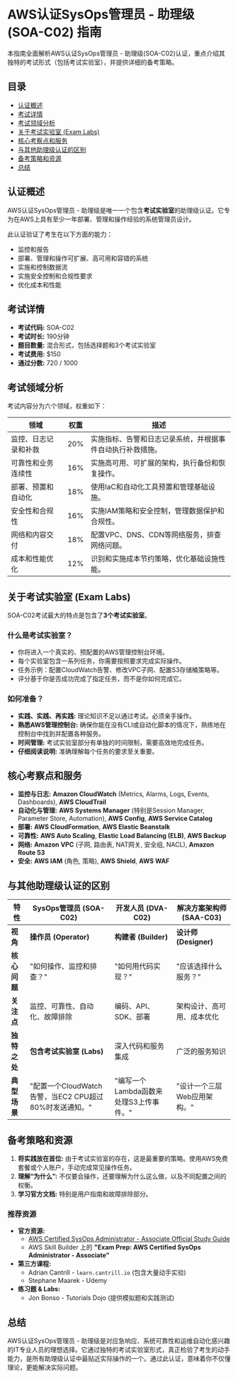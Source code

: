 # AWS认证SysOps管理员 - 助理级 (SOA-C02) 指南

本指南全面解析AWS认证SysOps管理员 - 助理级(SOA-C02)认证，重点介绍其独特的考试形式（包括考试实验室），并提供详细的备考策略。

## 目录

- [认证概述](#认证概述)
- [考试详情](#考试详情)
- [考试领域分析](#考试领域分析)
- [关于考试实验室 (Exam Labs)](#关于考试实验室-exam-labs)
- [核心考察点和服务](#核心考察点和服务)
- [与其他助理级认证的区别](#与其他助理级认证的区别)
- [备考策略和资源](#备考策略和资源)
- [总结](#总结)

## 认证概述

AWS认证SysOps管理员 - 助理级是唯一一个包含**考试实验室**的助理级认证。它专为在AWS上具有至少一年部署、管理和操作经验的系统管理员设计。

此认证验证了考生在以下方面的能力：
- 监控和报告
- 部署、管理和操作可扩展、高可用和容错的系统
- 实施和控制数据流
- 实施安全控制和合规性要求
- 优化成本和性能

## 考试详情

- **考试代码:** SOA-C02
- **考试时长:** 190分钟
- **题目数量:** 混合形式，包括选择题和3个考试实验室
- **考试费用:** $150
- **通过分数:** 720 / 1000

## 考试领域分析

考试内容分为六个领域，权重如下：

| 领域 | 权重 | 描述 |
| --- | --- | --- |
| 监控、日志记录和补救 | 20% | 实施指标、告警和日志记录系统，并根据事件自动执行补救措施。 |
| 可靠性和业务连续性 | 16% | 实施高可用、可扩展的架构，执行备份和恢复操作。 |
| 部署、预置和自动化 | 18% | 使用IaC和自动化工具预置和管理基础设施。 |
| 安全性和合规性 | 16% | 实施IAM策略和安全控制，管理数据保护和合规性。 |
| 网络和内容交付 | 18% | 配置VPC、DNS、CDN等网络服务，排查网络问题。 |
| 成本和性能优化 | 12% | 识别和实施成本节约策略，优化基础设施性能。 |

## 关于考试实验室 (Exam Labs)

SOA-C02考试最大的特点是包含了**3个考试实验室**。

### 什么是考试实验室？

- 你将进入一个真实的、预配置的AWS管理控制台环境。
- 每个实验室包含一系列任务，你需要按照要求完成实际操作。
- 任务示例：配置CloudWatch告警、修改VPC子网、配置S3存储桶策略等。
- 评分基于你是否成功完成了指定任务，而不是你如何完成它。

### 如何准备？

- **实践、实践、再实践:** 理论知识不足以通过考试。必须亲手操作。
- **熟悉AWS管理控制台:** 确保你能在没有CLI或自动化脚本的情况下，熟练地在控制台中找到并配置各种服务。
- **时间管理:** 考试实验室部分有单独的时间限制，需要高效地完成任务。
- **仔细阅读说明:** 准确理解每个任务的要求至关重要。

## 核心考察点和服务

- **监控与日志:** **Amazon CloudWatch** (Metrics, Alarms, Logs, Events, Dashboards), **AWS CloudTrail**
- **自动化与管理:** **AWS Systems Manager** (特别是Session Manager, Parameter Store, Automation), **AWS Config**, **AWS Service Catalog**
- **部署:** **AWS CloudFormation**, **AWS Elastic Beanstalk**
- **可靠性:** **AWS Auto Scaling**, **Elastic Load Balancing (ELB)**, **AWS Backup**
- **网络:** **Amazon VPC** (子网, 路由表, NAT网关, 安全组, NACL), **Amazon Route 53**
- **安全:** **AWS IAM** (角色, 策略), **AWS Shield**, **AWS WAF**

## 与其他助理级认证的区别

| 特性 | SysOps管理员 (SOA-C02) | 开发人员 (DVA-C02) | 解决方案架构师 (SAA-C03) |
| --- | --- | --- | --- |
| **视角** | **操作员 (Operator)** | **构建者 (Builder)** | **设计师 (Designer)** |
| **核心问题** | "如何操作、监控和排查？" | "如何用代码实现？" | "应该选择什么服务？" |
| **关注点** | 监控、可靠性、自动化、故障排除 | 编码、API、SDK、部署 | 架构设计、高可用、成本优化 |
| **独特之处** | **包含考试实验室 (Labs)** | 深入代码和服务集成 | 广泛的服务知识 |
| **典型场景** | "配置一个CloudWatch告警，当EC2 CPU超过80%时发送通知。" | "编写一个Lambda函数来处理S3上传事件。" | "设计一个三层Web应用架构。" |

## 备考策略和资源

1.  **将实践放在首位:** 由于考试实验室的存在，这是最重要的策略。使用AWS免费套餐或个人账户，手动完成常见操作任务。
2.  **理解“为什么”:** 不仅要会操作，还要理解为什么这么做，以及不同配置之间的权衡。
3.  **学习官方文档:** 特别是用户指南和故障排除部分。

### 推荐资源

- **官方资源:**
  - [AWS Certified SysOps Administrator - Associate Official Study Guide](https://aws.amazon.com/certification/certification-prep/sysops-administrator-associate/)
  - AWS Skill Builder 上的 **"Exam Prep: AWS Certified SysOps Administrator - Associate"**
- **第三方课程:**
  - Adrian Cantrill - `learn.cantrill.io` (包含大量动手实验)
  - Stephane Maarek - Udemy
- **练习题 & Labs:**
  - Jon Bonso - Tutorials Dojo (提供模拟题和实践测试)

## 总结

AWS认证SysOps管理员 - 助理级是对应急响应、系统可靠性和运维自动化感兴趣的IT专业人员的理想选择。它通过独特的考试实验室形式，真正检验了考生的动手能力，是所有助理级认证中最贴近实际操作的一个。通过此认证，意味着你不仅懂理论，更能解决实际问题。 